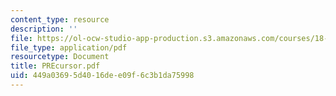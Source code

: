 ```yaml
---
content_type: resource
description: ''
file: https://ol-ocw-studio-app-production.s3.amazonaws.com/courses/18-330-introduction-to-numerical-analysis-spring-2004/449a03695d4016dee09f6c3b1da75998_PREcursor.pdf
file_type: application/pdf
resourcetype: Document
title: PREcursor.pdf
uid: 449a0369-5d40-16de-e09f-6c3b1da75998
---
```


